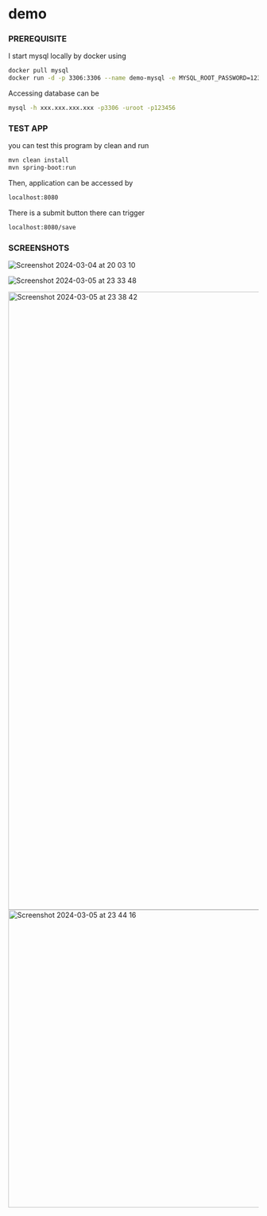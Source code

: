 # demo


### PREREQUISITE 
I start mysql locally by docker using
```bash
docker pull mysql
docker run -d -p 3306:3306 --name demo-mysql -e MYSQL_ROOT_PASSWORD=123456 -d mysql:latest
```

Accessing database can be
```bash
mysql -h xxx.xxx.xxx.xxx -p3306 -uroot -p123456
```

### TEST APP
you can test this program by clean and run
```bash
mvn clean install
mvn spring-boot:run
```

Then, application can be accessed by
```bash
localhost:8080
```

There is a submit button there can trigger
```bash
localhost:8080/save
```

### SCREENSHOTS

![Screenshot 2024-03-04 at 20 03 10](https://github.com/mayyyyying/demo/assets/7453845/4d4e7444-201c-47b2-87fb-ac0b006dd2b5)

![Screenshot 2024-03-05 at 23 33 48](https://github.com/mayyyyying/demo/assets/7453845/686d9a96-d89e-4e6e-b3c1-50657c0d7eae)

<img width="1241" alt="Screenshot 2024-03-05 at 23 38 42" src="https://github.com/mayyyyying/demo/assets/7453845/fb244bde-db5d-48bb-a756-b8ead07e8b7d">

<img width="598" alt="Screenshot 2024-03-05 at 23 44 16" src="https://github.com/mayyyyying/demo/assets/7453845/053ccd16-a6dc-43b2-a50c-f1830899614d">








